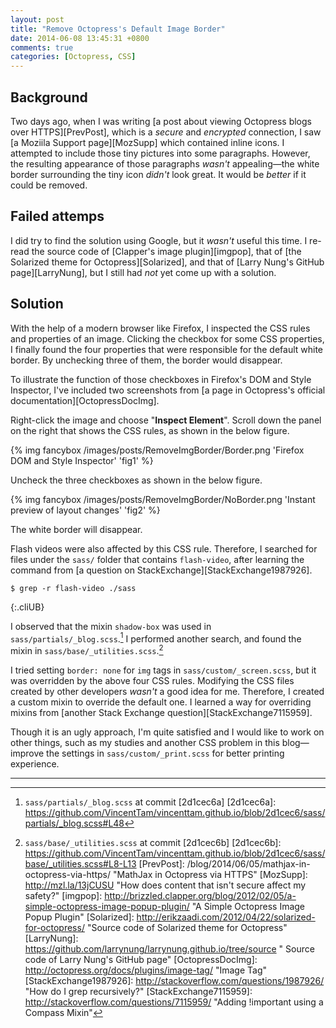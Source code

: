 ```yaml
---
layout: post
title: "Remove Octopress's Default Image Border"
date: 2014-06-08 13:45:31 +0800
comments: true
categories: [Octopress, CSS]
---
```


Background
---

Two days ago, when I was writing
[a post about viewing Octopress blogs over HTTPS][PrevPost], which is
a *secure* and *encrypted* connection, I saw
[a Moziila Support page][MozSupp] which contained inline icons.  I
attempted to include those tiny pictures into some paragraphs.
However, the resulting appearance of those paragraphs *wasn't*
appealing—the white border surrounding the tiny icon *didn't* look
great.  It would be *better* if it could be removed.

<!-- more -->

Failed attemps
---

I did try to find the solution using Google, but it *wasn't*  useful
this time.  I re-read the source code of
[Clapper's image plugin][imgpop], that of
[the Solarized theme for Octopress][Solarized], and that of
[Larry Nung's GitHub page][LarryNung], but I still had *not* yet come
up with a solution.

Solution
---

With the help of a modern browser like Firefox, I inspected the CSS
rules and properties of an image. Clicking the checkbox for some CSS
properties, I finally found the four properties that were responsible
for the default white border.  By unchecking three of them, the border
would disappear.

To illustrate the function of those checkboxes in Firefox's DOM and
Style Inspector, I've included two screenshots from
[a page in Octopress's official documentation][OctopressDocImg].

Right-click the image and choose "**Inspect Element**".  Scroll down
the panel on the right that shows the CSS rules, as shown in the below
figure.

{% img fancybox /images/posts/RemoveImgBorder/Border.png 'Firefox DOM and Style Inspector' 'fig1' %}

Uncheck the three checkboxes as shown in the below figure.

{% img fancybox /images/posts/RemoveImgBorder/NoBorder.png 'Instant preview of layout changes' 'fig2' %}

The white border will disappear.

Flash videos were also affected by this CSS rule.  Therefore, I
searched for files under the `sass/` folder that contains
`flash-video`, after learning the command from
[a question on StackExchange][StackExchange1987926].

    $ grep -r flash-video ./sass
{:.cliUB}

I observed that the mixin `shadow-box` was used in
`sass/partials/_blog.scss`.[^1]  I performed another search, and found
the mixin in `sass/base/_utilities.scss`.[^2]

I tried setting `border: none` for `img` tags in
`sass/custom/_screen.scss`, but it was overridden by the above four
CSS rules.  Modifying the CSS files created by other developers
*wasn't* a good idea for me.  Therefore, I created a custom mixin to
override the default one.  I learned a way for overriding mixins from
[another Stack Exchange question][StackExchange7115959].

Though it is an ugly approach, I'm quite satisfied and I would like to
work on other things, such as my studies and another CSS problem in
this blog—improve the settings in `sass/custom/_print.scss` for
better printing experience.

---
[^1]: `sass/partials/_blog.scss` at commit [2d1cec6a]
[2d1cec6a]: https://github.com/VincentTam/vincenttam.github.io/blob/2d1cec6/sass/partials/_blog.scss#L48
[^2]: `sass/base/_utilities.scss` at commit [2d1cec6b]
[2d1cec6b]: https://github.com/VincentTam/vincenttam.github.io/blob/2d1cec6/sass/base/_utilities.scss#L8-L13
[PrevPost]: /blog/2014/06/05/mathjax-in-octopress-via-https/ "MathJax in Octopress via HTTPS"
[MozSupp]: http://mzl.la/13jCUSU "How does content that isn't secure affect my safety?"
[imgpop]: http://brizzled.clapper.org/blog/2012/02/05/a-simple-octopress-image-popup-plugin/ "A Simple Octopress Image Popup Plugin"
[Solarized]: http://erikzaadi.com/2012/04/22/solarized-for-octopress/ "Source code of Solarized theme for Octopress"
[LarryNung]: https://github.com/larrynung/larrynung.github.io/tree/source " Source code of Larry Nung's GitHub page"
[OctopressDocImg]: http://octopress.org/docs/plugins/image-tag/ "Image Tag"
[StackExchange1987926]: http://stackoverflow.com/questions/1987926/ "How do I grep recursively?"
[StackExchange7115959]: http://stackoverflow.com/questions/7115959/ "Adding !important using a Compass Mixin"
